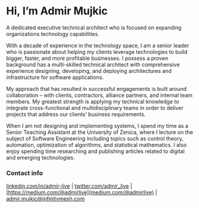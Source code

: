 # Hi, I’m Admir Mujkic
A dedicated executive technical architect who is focused on expanding organizations technology capabilities.

With a decade of experience in the technology space, I am a senior leader who is passionate about helping my clients leverage technologies to build bigger, faster, and more profitable businesses. I possess a proven background has a multi-skilled technical architect with comprehensive experience designing, developing, and deploying architectures and infrastructure for software applications.
 
My approach that has resulted in successful engagements is built around collaboration – with clients, contractors, alliance partners, and internal team members. My greatest strength is applying my technical knowledge to integrate cross-functional and multidisciplinary teams in order to deliver projects that address our clients’ business requirements.
 
When I am not designing and implementing systems, I spend my time as a Senior Teaching Assistant at the University of Zenica, where I lecture on the subject of Software Engineering including topics such as control theory, automation, optimization of algorithms, and statistical mathematics. I also enjoy spending time researching and publishing articles related to digital and emerging technologies.

### Contact info
[linkedin.com/in/admir-live](https://www.linkedin.com/public-profile/settings?lipi=urn%3Ali%3Apage%3Ad_flagship3_profile_self_edit_contact-info%3BvGhMIfS1RO2w%2BtBRFX0LVQ%3D%3D) | [twitter.com/admir_live](https://twitter.com/admir_live) | [https://medium.com/@admirlive](medium.com/@admirlive) | admir.mujkic@infinitymesh.com

